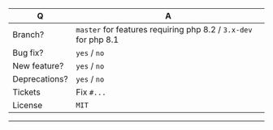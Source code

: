 | Q             | A
| ------------- | ---
| Branch?       | ``master`` for features requiring php 8.2 / ``3.x-dev`` for php 8.1
| Bug fix?      | ``yes`` / ``no``
| New feature?  | ``yes`` / ``no``
| Deprecations? | ``yes`` / ``no``
| Tickets       | Fix ``#...``
| License       | ``MIT``
---

